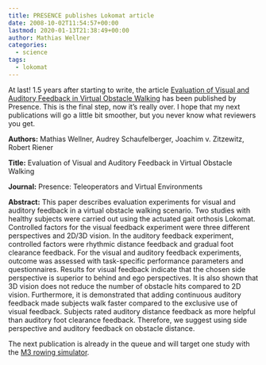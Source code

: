 ```yaml
---
title: PRESENCE publishes Lokomat article
date: 2008-10-02T11:54:57+00:00
lastmod: 2020-01-13T21:38:49+00:00
author: Mathias Wellner
categories:
  - science
tags:
  - lokomat
---
```

At last! 1.5 years after starting to write, the article [Evaluation of Visual and Auditory Feedback in Virtual Obstacle Walking](http://www.mitpressjournals.org/doi/abs/10.1162/pres.17.5.512) has been published by Presence. This is the final step, now it&#8217;s really over. I hope that my next publications will go a little bit smoother, but you never know what reviewers you get.

**Authors:** Mathias Wellner, ­Audrey Schaufelberger,­ Joachim v. Zitzewitz, Robert Riener

**Title:** Evaluation of Visual and Auditory Feedback in Virtual Obstacle Walking

**Journal:** Presence: Teleoperators and Virtual Environments

**Abstract:** This paper describes evaluation experiments for visual and auditory feedback in a virtual obstacle walking scenario. Two studies with healthy subjects were carried out using the actuated gait orthosis Lokomat. Controlled factors for the visual feedback experiment were three different perspectives and 2D/3D vision. In the auditory feedback experiment, controlled factors were rhythmic distance feedback and gradual foot clearance feedback. For the visual and auditory feedback experiments, outcome was assessed with task-specific performance parameters and questionnaires. Results for visual feedback indicate that the chosen side perspective is superior to behind and ego perspectives. It is also shown that 3D vision does not reduce the number of obstacle hits compared to 2D vision. Furthermore, it is demonstrated that adding continuous auditory feedback made subjects walk faster compared to the exclusive use of visual feedback. Subjects rated auditory distance feedback as more helpful than auditory foot clearance feedback. Therefore, we suggest using side perspective and auditory feedback on obstacle distance.

The next publication is already in the queue and will target one study with the [M3 rowing simulator](http://www.sms.hest.ethz.ch/research/current-research-projects/robot-assisted-training-in-sports.html).